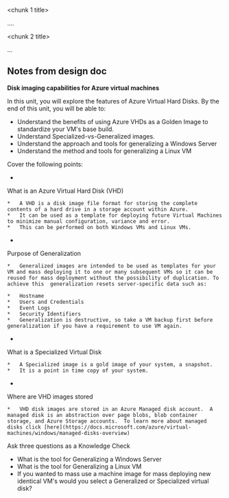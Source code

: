 <introduction paragraph>

<chunk 1 title>

....

<chunk 2 title>

...

## Notes from design doc
**Disk imaging capabilities for Azure virtual machines**

In this unit, you will explore the features of Azure Virtual Hard Disks. By the end of this unit, you will be able to:

*   Understand the benefits of using Azure VHDs as a Golden Image to standardize your VM's base build.
*   Understand Specialized-vs-Generalized images.
*   Understand the approach and tools for generalizing a Windows Server
*   Understand the method and tools for generalizing a Linux VM

Cover the following points:

*   

What is an Azure Virtual Hard Disk (VHD)

    *   A VHD is a disk image file format for storing the complete contents of a hard drive in a storage account within Azure.
    *   It can be used as a template for deploying future Virtual Machines to minimize manual configuration, variance and error.
    *   This can be performed on both Windows VMs and Linux VMs.
*   

Purpose of Generalization

    *   Generalized images are intended to be used as templates for your VM and mass deploying it to one or many subsequent VMs so it can be reused for mass deployment without the possibility of duplication. To achieve this  generalization resets server-specific data such as:

    *   Hostname
    *   Users and Credentials
    *   Event Logs
    *   Security Identifiers
    *   Generalization is destructive, so take a VM backup first before generalization if you have a requirement to use VM again.
*   

What is a Specialized Virtual Disk

    *   A Specialized image is a gold image of your system, a snapshot.
    *   It is a point in time copy of your system.
*   

Where are VHD images stored

    *   VHD disk images are stored in an Azure Managed disk account.  A managed disk is an abstraction over page blobs, blob container storage, and Azure Storage accounts.  To learn more about managed disks click [here](https://docs.microsoft.com/azure/virtual-machines/windows/managed-disks-overview)

Ask three questions as a Knowledge Check

*   What is the tool for Generalizing a Windows Server
*   What is the tool for Generalizing a Linux VM
*   If you wanted to mass use a machine image for mass deploying new identical VM's would you select a Generalized or Specialized virtual disk?
